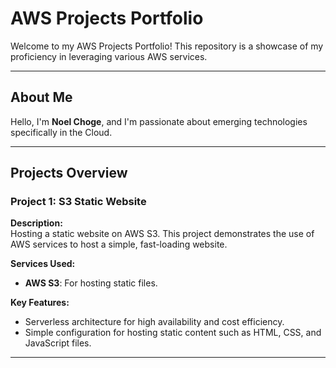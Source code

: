 # **AWS Projects Portfolio**

Welcome to my AWS Projects Portfolio! This repository is a showcase of my proficiency in leveraging various AWS services.

---


## **About Me**

Hello, I'm **Noel Choge**, and I'm passionate about emerging technologies specifically in the Cloud.

---

## **Projects Overview**

### **Project 1: S3 Static Website**

**Description:**  
Hosting a static website on AWS S3. This project demonstrates the use of AWS services to host a simple, fast-loading website.

**Services Used:**  
- **AWS S3**: For hosting static files.  

**Key Features:**  
- Serverless architecture for high availability and cost efficiency.  
- Simple configuration for hosting static content such as HTML, CSS, and JavaScript files.

---
